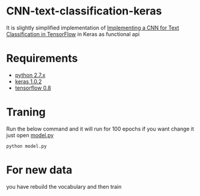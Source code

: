 # CNN-text-classification-keras

It is slightly simplified implementation of [Implementing a CNN for Text Classification in TensorFlow](http://www.wildml.com/2015/12/implementing-a-cnn-for-text-classification-in-tensorflow/) in Keras as functional api

# Requirements
- [python 2.7.x](https://www.python.org/downloads/)
- [keras 1.0.2](http://keras.io/#installation)
- [tensorflow 0.8](https://www.tensorflow.org/versions/r0.8/get_started/os_setup.html#download-and-setup)

# Traning
Run the below command and it will run for 100 epochs if you want change it just open [model.py](https://github.com/bhaveshoswal/CNN-text-classification-keras/blob/master/model.py)

`python model.py`

# For new data
you have rebuild the vocabulary and then train 
